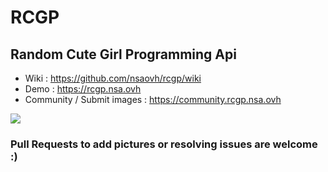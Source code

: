 # RCGP
## Random Cute Girl Programming Api

 * Wiki : https://github.com/nsaovh/rcgp/wiki
 * Demo : https://rcgp.nsa.ovh
 * Community / Submit images : https://community.rcgp.nsa.ovh

<a href="https://up.twittolabel.fr/demo-rcgp.gif"><img src="https://up.twittolabel.fr/demo-rcgp.gif"></a>

### Pull Requests to add pictures or resolving issues are welcome :)
